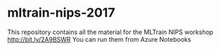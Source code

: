 # mltrain-nips-2017
This repository contains all the material for the MLTrain NIPS workshop http://bit.ly/2A9BSWR
You can run them from Azure Notebooks
